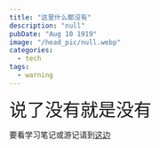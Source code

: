 ```yaml
---
title: "这里什么都没有"
description: "null"
pubDate: "Aug 10 1919"
image: "/head_pic/null.webp"
categories:
  - tech
tags:
  - warning
---
```


<font size = "6px">说了没有就是没有</font>

要看学习笔记或游记请到[这边](https://sigewinne.us)
